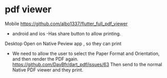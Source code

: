 # pdf viewer

Mobile
https://github.com/albo1337/flutter_full_pdf_viewer
- android and ios
-Has share button to allow printing.

Desktop 
Open on Native Peview app , so they can print

- We need to allow the user to select the Paper Format and Orientation, and then render the PDF again.
https://github.com/DavBfr/dart_pdf/issues/63
Then send to the normal Native PDF viewer and they print.




